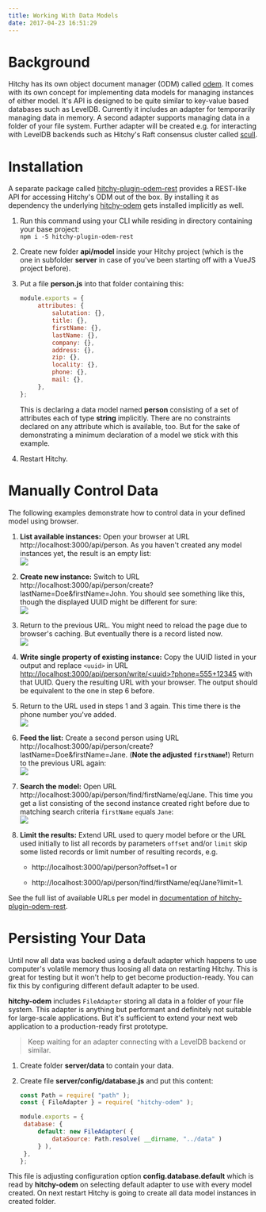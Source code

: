 ```yaml
---
title: Working With Data Models
date: 2017-04-23 16:51:29
---
```


# Background

Hitchy has its own object document manager (ODM) called [odem](https://www.npmjs.com/package/hitchy-odem). It comes with its own concept for implementing data models for managing instances of either model. It's API is designed to be quite similar to key-value based databases such as LevelDB. Currently it includes an adapter for temporarily managing data in memory. A second adapter supports managing data in a folder of your file system. Further adapter will be created e.g. for interacting with LevelDB backends such as Hitchy's Raft consensus cluster called [scull](https://www.npmjs.com/package/scull).

# Installation

A separate package called [hitchy-plugin-odem-rest](https://www.npmjs.com/package/hitchy-plugin-odem-rest) provides a REST-like API for accessing Hitchy's ODM out of the box. By installing it as dependency the underlying [hitchy-odem](https://www.npmjs.com/package/hitchy-odem) gets installed implicitly as well.

1. Run this command using your CLI while residing in directory containing your base project:  
   `npm i -S hitchy-plugin-odem-rest`

2. Create new folder **api/model** inside your Hitchy project (which is the one in subfolder **server** in case of you've been starting off with a VueJS project before).

3. Put a file **person.js** into that folder containing this:
   ```javascript
   module.exports = {
      	attributes: {
      		salutation: {},
      		title: {},
      		firstName: {},
      		lastName: {},
      		company: {},
      		address: {},
      		zip: {},
      		locality: {},
      		phone: {},
      		mail: {},
      	},
   };
   ```
   This is declaring a data model named **person** consisting of a set of attributes each of type **string** implicitly. There are no constraints declared on any attribute which is available, too. But for the sake of demonstrating a minimum declaration of a model we stick with this example.
   
4. Restart Hitchy.


# Manually Control Data

The following examples demonstrate how to control data in your defined model using browser.

1. **List available instances:** Open your browser at URL http://localhost:3000/api/person. As you haven't created any model instances yet, the result is an empty list:  
   ![](/images/hitchy-odm-initial.png)

2. **Create new instance:** Switch to URL http://localhost:3000/api/person/create?lastName=Doe&firstName=John. You should see something like this, though the displayed UUID might be different for sure:    
   ![](/images/hitchy-odem-first-created.png)

3. Return to the previous URL. You might need to reload the page due to browser's caching. But eventually there is a record listed now.  
   ![](/images/hitchy-odm-list-created.png)

4. **Write single property of existing instance:** Copy the UUID listed in your output and replace `<uuid>` in URL [http://localhost:3000/api/person/write/&lt;uuid>?phone=555+12345](http://localhost:3000/api/person/write/&lt;uuid>?phone=555+12345) with that UUID. Query the resulting URL with your browser. The output should be equivalent to the one in step 6 before.

5. Return to the URL used in steps 1 and 3 again. This time there is the phone number you've added.  
   ![](/images/hitchy-odm-phone-added.png)

6. **Feed the list:** Create a second person using URL http://localhost:3000/api/person/create?lastName=Doe&firstName=Jane. (**Note the adjusted `firstName`!**) Return to the previous URL again:  
   ![](/images/hitchy-odm-added-record.png)

7. **Search the model:** Open URL http://localhost:3000/api/person/find/firstName/eq/Jane. This time you get a list consisting of the second instance created right before due to matching search criteria `firstName` `eq`uals `Jane`:  
   ![](/images/hitchy-odm-find.png)

8. **Limit the results:** Extend URL used to query model before or the URL used initially to list all records by parameters `offset` and/or `limit` skip some listed records or limit number of resulting records, e.g. 

   - http://localhost:3000/api/person?offset=1 or

   - http://localhost:3000/api/person/find/firstName/eq/Jane?limit=1.

See the full list of available URLs per model in [documentation of hitchy-plugin-odem-rest](https://www.npmjs.com/package/hitchy-plugin-odem-rest).


# Persisting Your Data

Until now all data was backed using a default adapter which happens to use computer's volatile memory thus loosing all data on restarting Hitchy. This is great for testing but it won't help to get become production-ready. You can fix this by configuring different default adapter to be used.

**hitchy-odem** includes `FileAdapter` storing all data in a folder of your file system. This adapter is anything but performant and definitely not suitable for large-scale applications. But it's sufficient to extend your next web application to a production-ready first prototype.

> Keep waiting for an adapter connecting with a LevelDB backend or similar.

1. Create folder **server/data** to contain your data.

2. Create file **server/config/database.js** and put this content:  
   ```javascript
   const Path = require( "path" );
   const { FileAdapter } = require( "hitchy-odem" );
   
   module.exports = {
   	database: {
   		default: new FileAdapter( {
   			dataSource: Path.resolve( __dirname, "../data" )
   		} ),
   	},
   };
   ```

This file is adjusting configuration option **config.database.default** which is read by **hitchy-odem** on selecting default adapter to use with every model created. On next restart Hitchy is going to create all data model instances in created folder.
